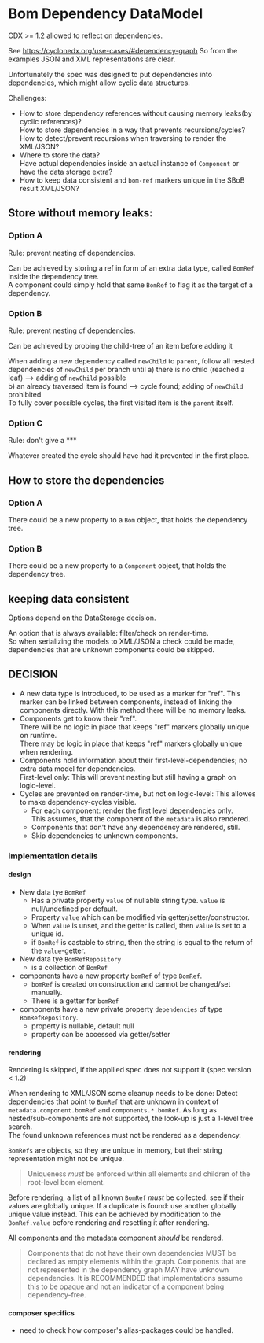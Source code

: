 # Bom Dependency DataModel

CDX >= 1.2 allowed to reflect on dependencies.  

See https://cyclonedx.org/use-cases/#dependency-graph
So from the examples JSON and XML representations are clear.

Unfortunately the spec was designed to put dependencies into dependencies,
which might allow cyclic data structures.

Challenges:
* How to store dependency references without causing memory leaks(by cyclic references)?  
  How to store dependencies in a way that prevents recursions/cycles?  
  How to detect/prevent recursions when traversing to render the XML/JSON?
* Where to store the data?  
  Have actual dependencies inside an actual instance of `Component` or have the data storage extra?
* How to keep data consistent and `bom-ref` markers unique in the SBoB result XML/JSON?

## Store without memory leaks:

### Option A

Rule: prevent nesting of dependencies.

Can be achieved by storing a ref in form of an extra data type, called `BomRef` inside the dependency tree.  
A component could simply hold that same `BomRef` to flag it as the target of a dependency.
 
### Option B

Rule: prevent nesting of dependencies.

Can be achieved by probing the child-tree of an item before adding it

When adding a new dependency called `newChild` to `parent`, follow all nested dependencies of `newChild` per branch until
a) there is no child (reached a leaf) --> adding of `newChild` possible  
b) an already traversed item is found --> cycle found; adding of `newChild` prohibited  
To fully cover possible cycles, the first visited item is the `parent` itself.

### Option C

Rule: don't give a ***

Whatever created the cycle should have had it prevented in the first place.

## How to store the dependencies

### Option A

There could be a new property to a `Bom` object, that holds the dependency tree.

### Option B 

There could be a new property to a `Component` object, that holds the dependency tree.

## keeping data consistent

Options depend on the DataStorage decision.

An option that is always available: filter/check on render-time.  
So when serializing the models to XML/JSON a check could be made, dependencies that are unknown components could be skipped.

## DECISION

* A new data type is introduced, to be used as a marker for "ref".
  This marker can be linked between components, instead of linking the components directly.
  With this method there will be no memory leaks.
* Components get to know their "ref".  
  There will be no logic in place that keeps "ref" markers globally unique on runtime.  
  There may be logic in place that keeps "ref" markers globally unique when rendering.
* Components hold information about their first-level-dependencies; no extra data model for dependencies.  
  First-level only: This will prevent nesting but still having a graph on logic-level.
* Cycles are prevented on render-time, but not on logic-level:
  This allowes to make dependency-cycles visible.
  * For each component: render the first level dependencies only.  
    This assumes, that the component of the `metadata` is also rendered.
  * Components that don't have any dependency are rendered, still.
  * Skip dependencies to unknown components.

### implementation details

#### design

* New data tye `BomRef`
  * Has a private property `value` of nullable string type. `value` is null/undefined per default.
  * Property `value` which can be modified via getter/setter/constructor.  
  * When `value` is unset, and the getter is called, then `value` is set to a unique id.
  * if `BomRef` is castable to string, then the string is equal to the return of the `value`-getter.
* New data tye `BomRefRepository`
  * is a collection of `BomRef`
* components have a new property `bomRef` of type `BomRef`.
  * `bomRef` is created on construction and cannot be changed/set manually.
  * There is a getter for `bomRef`
* components have a new private property `dependencies` of type `BomRefRepository`.
  * property is nullable, default null
  * property can be accessed via getter/setter

#### rendering

Rendering is skipped, if the appllied spec does not support it (spec version < 1.2)

When rendering to XML/JSON some cleanup needs to be done:
Detect dependencies that point to `BomRef` that are unknown 
in context of `metadata.component.bomRef` and `components.*.bomRef`. 
As long as nested/sub-components are not supported, the look-up is just a 1-level tree search.  
The found unknown references must not be rendered as a dependency.

`BomRefs` are objects, so they are unique in memory, but their string representation might not be unique.
> Uniqueness *must* be enforced within all elements and children of the root-level bom element.  

Before rendering, a list of all known `BomRef` *must* be collected. see if their values are globally unique.
If a duplicate is found: use another globally unique value instead. This can be achieved by modification to the `BomRef.value` before rendering and resetting it after rendering.

All components and the metadata component *should* be rendered.
> Components that do not have their own dependencies MUST be declared as empty elements within the graph. Components that are not represented in the dependency graph MAY have unknown dependencies. It is RECOMMENDED that implementations assume this to be opaque and not an indicator of a component being dependency-free.

#### composer specifics

* need to check how composer's alias-packages could be handled.
